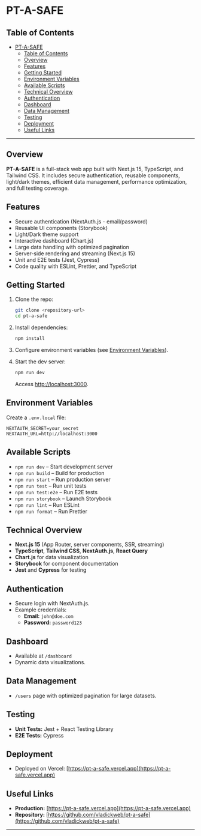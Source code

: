 # PT-A-SAFE

## Table of Contents
- [PT-A-SAFE](#pt-a-safe)
  - [Table of Contents](#table-of-contents)
  - [Overview](#overview)
  - [Features](#features)
  - [Getting Started](#getting-started)
  - [Environment Variables](#environment-variables)
  - [Available Scripts](#available-scripts)
  - [Technical Overview](#technical-overview)
  - [Authentication](#authentication)
  - [Dashboard](#dashboard)
  - [Data Management](#data-management)
  - [Testing](#testing)
  - [Deployment](#deployment)
  - [Useful Links](#useful-links)

---

## Overview

**PT-A-SAFE** is a full-stack web app built with Next.js 15, TypeScript, and Tailwind CSS. It includes secure authentication, reusable components, light/dark themes, efficient data management, performance optimization, and full testing coverage.

## Features

- Secure authentication (NextAuth.js - email/password)
- Reusable UI components (Storybook)
- Light/Dark theme support
- Interactive dashboard (Chart.js)
- Large data handling with optimized pagination
- Server-side rendering and streaming (Next.js 15)
- Unit and E2E tests (Jest, Cypress)
- Code quality with ESLint, Prettier, and TypeScript

## Getting Started

1. Clone the repo:
   ```bash
   git clone <repository-url>
   cd pt-a-safe
   ```

2. Install dependencies:
   ```bash
   npm install
   ```

3. Configure environment variables (see [Environment Variables](#environment-variables)).

4. Start the dev server:
   ```bash
   npm run dev
   ```
   Access [http://localhost:3000](http://localhost:3000).

## Environment Variables

Create a `.env.local` file:

```
NEXTAUTH_SECRET=your_secret
NEXTAUTH_URL=http://localhost:3000
```

## Available Scripts

- `npm run dev` – Start development server
- `npm run build` – Build for production
- `npm run start` – Run production server
- `npm run test` – Run unit tests
- `npm run test:e2e` – Run E2E tests
- `npm run storybook` – Launch Storybook
- `npm run lint` – Run ESLint
- `npm run format` – Run Prettier

## Technical Overview

- **Next.js 15** (App Router, server components, SSR, streaming)
- **TypeScript**, **Tailwind CSS**, **NextAuth.js**, **React Query**
- **Chart.js** for data visualization
- **Storybook** for component documentation
- **Jest** and **Cypress** for testing

## Authentication

- Secure login with NextAuth.js.
- Example credentials:
  - **Email:** `john@doe.com`
  - **Password:** `password123`

## Dashboard

- Available at `/dashboard`
- Dynamic data visualizations.

## Data Management

- `/users` page with optimized pagination for large datasets.

## Testing

- **Unit Tests:** Jest + React Testing Library
- **E2E Tests:** Cypress

## Deployment

- Deployed on Vercel: [https://pt-a-safe.vercel.app](https://pt-a-safe.vercel.app)

## Useful Links

- **Production:** [https://pt-a-safe.vercel.app](https://pt-a-safe.vercel.app)
- **Repository:** [https://github.com/vladickweb/pt-a-safe](https://github.com/vladickweb/pt-a-safe)

---
